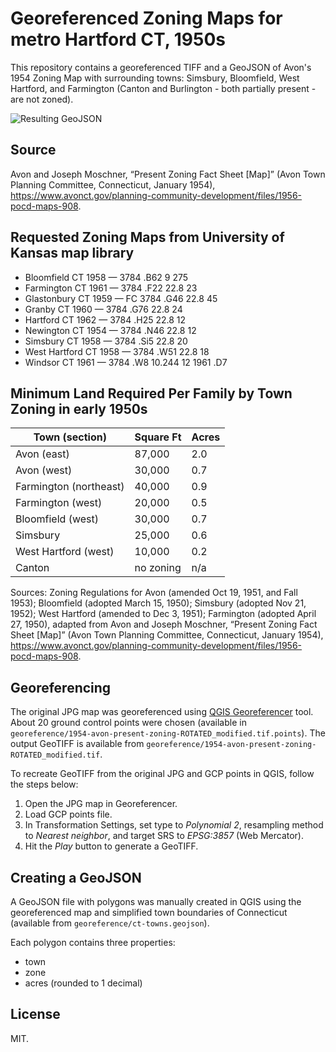 # Georeferenced Zoning Maps for metro Hartford CT, 1950s

This repository contains a georeferenced TIFF and a GeoJSON of Avon's 1954 Zoning Map with surrounding towns: Simsbury, Bloomfield, West Hartford, and Farmington (Canton and Burlington - both partially present - are not zoned).

![Resulting GeoJSON](./avon-zoning-illustration.jpg)

## Source
Avon and Joseph Moschner, “Present Zoning Fact Sheet [Map]” (Avon Town Planning Committee, Connecticut, January 1954), https://www.avonct.gov/planning-community-development/files/1956-pocd-maps-908.

## Requested Zoning Maps from University of Kansas map library
- Bloomfield CT 1958 — 3784 .B62 9 275
- Farmington CT 1961 — 3784 .F22 22.8 23
- Glastonbury CT 1959 — FC 3784 .G46 22.8 45
- Granby CT 1960 — 3784 .G76 22.8 24
- Hartford CT 1962 — 3784 .H25 22.8 12
- Newington CT 1954 — 3784 .N46 22.8 12
- Simsbury CT 1958 — 3784 .Si5 22.8 20
- West Hartford CT 1958 — 3784 .W51 22.8 18
- Windsor CT 1961 — 3784 .W8 10.244 12 1961 .D7

## Minimum Land Required Per Family by Town Zoning in early 1950s

| Town (section)         | Square Ft | Acres |
|------------------------|-----------|-------|
| Avon (east)            | 87,000    | 2.0   |
| Avon (west)            | 30,000    | 0.7   |
| Farmington (northeast) | 40,000    | 0.9   |
| Farmington (west)      | 20,000    | 0.5   |
| Bloomfield (west)      | 30,000    | 0.7   |
| Simsbury               | 25,000    | 0.6   |
| West Hartford (west)   | 10,000    | 0.2   |
| Canton                 | no zoning | n/a   |

Sources: Zoning Regulations for Avon (amended Oct 19, 1951, and Fall 1953); Bloomfield (adopted March 15, 1950); Simsbury (adopted Nov 21, 1952); West Hartford (amended to Dec 3, 1951); Farmington (adopted April 27, 1950), adapted from Avon and Joseph Moschner, “Present Zoning Fact Sheet [Map]” (Avon Town Planning Committee, Connecticut, January 1954), https://www.avonct.gov/planning-community-development/files/1956-pocd-maps-908.

## Georeferencing
The original JPG map was georeferenced using [QGIS Georeferencer](https://docs.qgis.org/3.16/en/docs/user_manual/working_with_raster/georeferencer.html) tool. About 20 ground control points were chosen (available in `georeference/1954-avon-present-zoning-ROTATED_modified.tif.points`). The output GeoTIFF is available from `georeference/1954-avon-present-zoning-ROTATED_modified.tif`.

To recreate GeoTIFF from the original JPG and GCP points in QGIS, follow the steps below:

1. Open the JPG map in Georeferencer.
1. Load GCP points file.
1. In Transformation Settings, set type to *Polynomial 2*, resampling method to *Nearest neighbor*, and target SRS to *EPSG:3857* (Web Mercator).
1. Hit the *Play* button to generate a GeoTIFF.

## Creating a GeoJSON
A GeoJSON file with polygons was manually created in QGIS using the georeferenced map and simplified town boundaries of Connecticut (available from `georeference/ct-towns.geojson`).

Each polygon contains three properties:
* town
* zone
* acres (rounded to 1 decimal)

## License
MIT.
